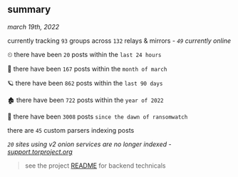 
## summary
_march 19th, 2022_

currently tracking `93` groups across `132` relays & mirrors - _`49` currently online_

⏲ there have been `20` posts within the `last 24 hours`

🦈 there have been `167` posts within the `month of march`

🪐 there have been `862` posts within the `last 90 days`

🏚 there have been `722` posts within the `year of 2022`

🦕 there have been `3008` posts `since the dawn of ransomwatch`

there are `45` custom parsers indexing posts

_`20` sites using v2 onion services are no longer indexed - [support.torproject.org](https://support.torproject.org/onionservices/v2-deprecation/)_

> see the project [README](https://github.com/thetanz/ransomwatch#ransomwatch--) for backend technicals
